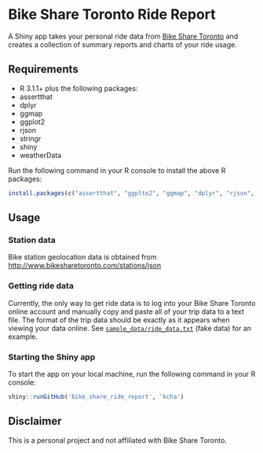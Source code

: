 # Bike Share Toronto Ride Report

A Shiny app takes your personal ride data from [Bike Share Toronto](https://www.bikesharetoronto.com/) 
and creates a collection of summary reports and charts of your ride usage.

## Requirements
 * R 3.1.1+ plus the following packages:
  * assertthat
  * dplyr
  * ggmap
  * ggplot2
  * rjson
  * stringr
  * shiny
  * weatherData

Run the following command in your R console to install the above R packages:
```r
install.packages(c("assertthat", "ggplto2", "ggmap", "dplyr", "rjson", "stringr", "shiny", "weatherData"))
```

## Usage

### Station data

Bike station geolocation data is obtained from http://www.bikesharetoronto.com/stations/json

### Getting ride data

Currently, the only way to get ride data is to log into your Bike Share Toronto
online account and manually copy and paste all of your trip data to a text file. 
The format of the trip data should be exactly as it appears when viewing your 
data online. See [`sample_data/ride_data.txt`](https://github.com/kcha/bike_share_ride_report/blob/master/sample_data/ride_data.txt) (fake data) for an example.

### Starting the Shiny app


To start the app on your local machine, run the following command in your R console:
```r
shiny::runGitHub('bike_share_ride_report', 'kcha')
```

## Disclaimer
This is a personal project and not affiliated with Bike Share Toronto.
